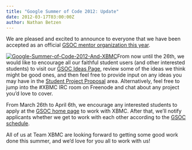 ```yaml
---
title: "Google Summer of Code 2012: Update"
date: 2012-03-17T03:00:00Z
author: Nathan Betzen
---
```


We are pleased and excited to announce to everyone that we have been accepted as an official [GSOC mentor organization this year](http://www.google-melange.com/gsoc/org/google/gsoc2012/xbmc "XBMC at GSOC").

[![Google-Summer-of-Code-2012-And-XBMC](/sites/default/files/uploads/Google-Summer-of-Code-2012-Projects-Announced-Include-Twitter-and-Wikipedia-300x152.webp "Google-Summer-of-Code-2012-And-XBMC")](/sites/default/files/uploads/Google-Summer-of-Code-2012-Projects-Announced-Include-Twitter-and-Wikipedia.webp)From now until the 26th, we would like to encourage all our faithful student users (and other interested students) to visit our [GSOC Ideas Page](https://kodi.wiki/view/Google_Summer_of_Code_2012 "XBMC GSOC Ideas page"), review some of the ideas we think might be good ones, and then feel free to provide input on any ideas you may have in the [Student Project Proposal](https://kodi.wiki/view/Google_Summer_of_Code_2012 "GSOC Student ideas for XBMC") area. Alternatively, feel free to jump into the #XBMC IRC room on Freenode and chat about any project you’d love to cover.

From March 26th to April 6th, we encourage any interested students to apply at the [GSOC home page](http://www.google-melange.com/gsoc/homepage/google/gsoc2012 "GSOC home page") to work with XBMC. After that, we’ll notify applicants whether we get to work with each other according to the [GSOC schedule](http://www.google-melange.com/gsoc/events/google/gsoc2012 "GSOC Schedule").

All of us at Team XBMC are looking forward to getting some good work done this summer, and we’d love for you all to work with us!
